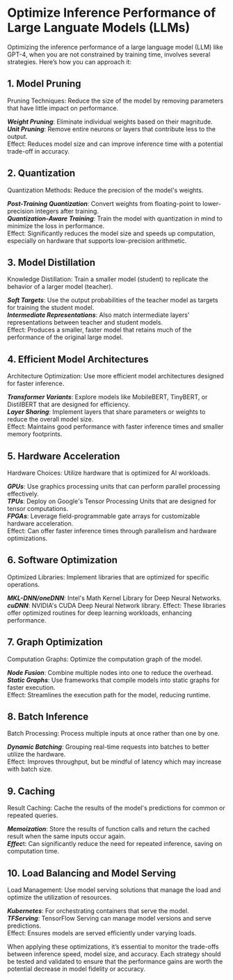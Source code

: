 
# Optimize Inference Performance of Large Languate Models (LLMs)

Optimizing the inference performance of a large language model (LLM) like GPT-4, when you are not constrained by training time, involves several strategies. Here’s how you can approach it:

## 1. Model Pruning

Pruning Techniques: Reduce the size of the model by removing parameters that have little impact on performance.<br>

<i><b>Weight Pruning</b></i>: Eliminate individual weights based on their magnitude.<br>
<i><b>Unit Pruning</b></i>: Remove entire neurons or layers that contribute less to the output.<br>
Effect: Reduces model size and can improve inference time with a potential trade-off in accuracy.<br>

## 2. Quantization
Quantization Methods: Reduce the precision of the model's weights.<br>

<i><b>Post-Training Quantization</b></i>: Convert weights from floating-point to lower-precision integers after training. <br>
<i><b>Quantization-Aware Training</b></i>: Train the model with quantization in mind to minimize the loss in performance. <br>
Effect: Significantly reduces the model size and speeds up computation, especially on hardware that supports low-precision arithmetic.<br>

## 3. Model Distillation
Knowledge Distillation: Train a smaller model (student) to replicate the behavior of a larger model (teacher).<br>

<i><b>Soft Targets</b></i>: Use the output probabilities of the teacher model as targets for training the student model.<br>
<i><b>Intermediate Representations</b></i>: Also match intermediate layers' representations between teacher and student models.<br>
Effect: Produces a smaller, faster model that retains much of the performance of the original large model.<br>

## 4. Efficient Model Architectures
Architecture Optimization: Use more efficient model architectures designed for faster inference.<br>

<i><b>Transformer Variants</b></i>: Explore models like MobileBERT, TinyBERT, or DistilBERT that are designed for efficiency.<br>
<i><b>Layer Sharing</b></i>: Implement layers that share parameters or weights to reduce the overall model size.<br>
Effect: Maintains good performance with faster inference times and smaller memory footprints.<br>

## 5. Hardware Acceleration
Hardware Choices: Utilize hardware that is optimized for AI workloads.<br>

<i><b>GPUs</b></i>: Use graphics processing units that can perform parallel processing effectively.<br>
<i><b>TPUs</b></i>: Deploy on Google's Tensor Processing Units that are designed for tensor computations.<br>
<i><b>FPGAs</b></i>: Leverage field-programmable gate arrays for customizable hardware acceleration.<br>
Effect: Can offer faster inference times through parallelism and hardware optimizations.<br>

## 6. Software Optimization
Optimized Libraries: Implement libraries that are optimized for specific operations.<br>

<i><b>MKL-DNN/oneDNN</b></i>: Intel's Math Kernel Library for Deep Neural Networks.<br>
<i><b>cuDNN</b></i>: NVIDIA's CUDA Deep Neural Network library.
Effect: These libraries offer optimized routines for deep learning workloads, enhancing performance.<br>

## 7. Graph Optimization
Computation Graphs: Optimize the computation graph of the model.<br>

<i><b>Node Fusion</b></i>: Combine multiple nodes into one to reduce the overhead.<br>
<i><b>Static Graphs</b></i>: Use frameworks that compile models into static graphs for faster execution.<br>
Effect: Streamlines the execution path for the model, reducing runtime.<br>

## 8. Batch Inference
Batch Processing: Process multiple inputs at once rather than one by one.<br>

<i><b>Dynamic Batching</b></i>: Grouping real-time requests into batches to better utilize the hardware.<br>
Effect: Improves throughput, but be mindful of latency which may increase with batch size.<br>

## 9. Caching
Result Caching: Cache the results of the model's predictions for common or repeated queries.<br>

<i><b>Memoization</b></i>: Store the results of function calls and return the cached result when the same inputs occur again.<br>
<i><b>Effec</b></i>t: Can significantly reduce the need for repeated inference, saving on computation time.<br>

## 10. Load Balancing and Model Serving
Load Management: Use model serving solutions that manage the load and optimize the utilization of resources.<br>

<i><b>Kubernetes</b></i>: For orchestrating containers that serve the model.<br>
<i><b>TFServing</b></i>: TensorFlow Serving can manage model versions and serve predictions.<br>
Effect: Ensures models are served efficiently under varying loads.<br>

When applying these optimizations, it’s essential to monitor the trade-offs between inference speed, model size, and accuracy. Each strategy should be tested and validated to ensure that the performance gains are worth the potential decrease in model fidelity or accuracy.<br>
